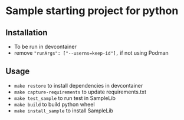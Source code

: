 # Sample starting project for python

## Installation

- To be run in devcontainer
- remove `"runArgs": ["--userns=keep-id"],` if not using Podman


## Usage

- `make restore` to install dependencies in devcontainer
- `make capture-requirements` to update requirements.txt
- `make test_sample` to run test in SampleLib
- `make build` to build python wheel
- `make install_sample` to install SampleLib

